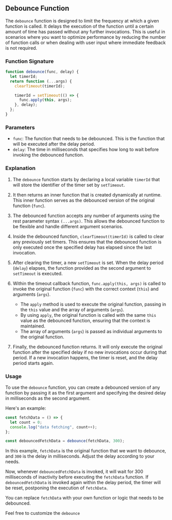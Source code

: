 
## Debounce Function

The `debounce` function is designed to limit the frequency at which a given function is called. It delays the execution of the function until a certain amount of time has passed without any further invocations. This is useful in scenarios where you want to optimize performance by reducing the number of function calls or when dealing with user input where immediate feedback is not required.

### Function Signature

```javascript
function debounce(func, delay) {
  let timerId;
  return function (...args) {
    clearTimeout(timerId);

    timerId = setTimeout(() => {
      func.apply(this, args);
    }, delay);
  };
}
```

### Parameters

- `func`: The function that needs to be debounced. This is the function that will be executed after the delay period.
- `delay`: The time in milliseconds that specifies how long to wait before invoking the debounced function.

### Explanation

1. The `debounce` function starts by declaring a local variable `timerId` that will store the identifier of the timer set by `setTimeout`.

2. It then returns an inner function that is created dynamically at runtime. This inner function serves as the debounced version of the original function (`func`).

3. The debounced function accepts any number of arguments using the rest parameter syntax `(...args)`. This allows the debounced function to be flexible and handle different argument scenarios.

4. Inside the debounced function, `clearTimeout(timerId)` is called to clear any previously set timers. This ensures that the debounced function is only executed once the specified delay has elapsed since the last invocation.

5. After clearing the timer, a new `setTimeout` is set. When the delay period (`delay`) elapses, the function provided as the second argument to `setTimeout` is executed.

6. Within the timeout callback function, `func.apply(this, args)` is called to invoke the original function (`func`) with the correct context (`this`) and arguments (`args`).

   - The `apply` method is used to execute the original function, passing in the `this` value and the array of arguments (`args`).
   - By using `apply`, the original function is called with the same `this` value as the debounced function, ensuring that the context is maintained.
   - The array of arguments (`args`) is passed as individual arguments to the original function.

7. Finally, the debounced function returns. It will only execute the original function after the specified delay if no new invocations occur during that period. If a new invocation happens, the timer is reset, and the delay period starts again.

### Usage

To use the `debounce` function, you can create a debounced version of any function by passing it as the first argument and specifying the desired delay in milliseconds as the second argument.

Here's an example:

```javascript
const fetchData = () => {
  let count = 0;
  console.log("data fetching", count++);
};

const debouncedFetchData = debounce(fetchData, 300);
```

In this example, `fetchData` is the original function that we want to debounce, and `300` is the delay in milliseconds. Adjust the delay according to your needs.

Now, whenever `debouncedFetchData` is invoked, it will wait for 300 milliseconds of inactivity before executing the `fetchData` function. If `debouncedFetchData` is invoked again within the delay period, the timer will be reset, postponing the execution of `fetchData`.

You can replace `fetchData` with your own function or logic that needs to be debounced.

Feel free to customize the `debounce`